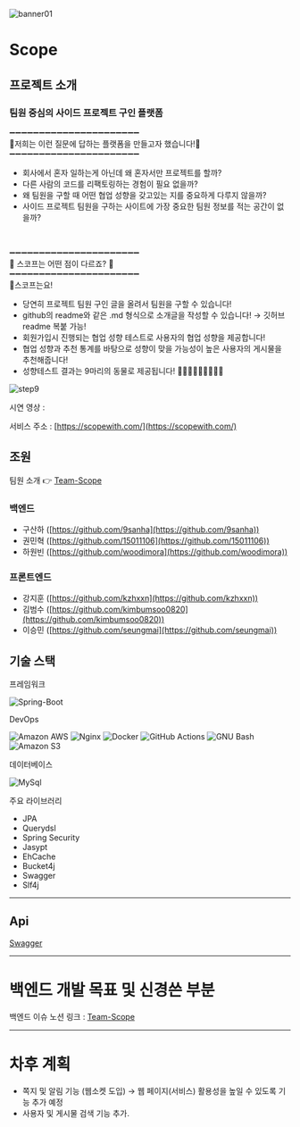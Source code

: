 ![banner01](https://user-images.githubusercontent.com/70922665/144249093-b519c842-fffa-46a2-a08c-e2646912eef0.jpg)

# Scope

## 프로젝트 소개
### 팀원 중심의 사이드 프로젝트 구인 플랫폼

➖➖➖➖➖➖➖➖➖➖➖➖➖➖➖➖➖➖➖➖➖➖    
🙋‍️저희는 이런 질문에 답하는 플랫폼을 만들고자 했습니다!🙋‍   
➖➖➖➖➖➖➖➖➖➖➖➖➖➖➖➖➖➖➖➖➖➖

- 회사에서 혼자 일하는게 아닌데 왜 혼자서만 프로젝트를 할까?
- 다른 사람의 코드를 리팩토링하는 경험이 필요 없을까?
- 왜 팀원을 구할 때 어떤 협업 성향을 갖고있는 지를 중요하게 다루지 않을까?
- 사이드 프로젝트 팀원을 구하는 사이트에 가장 중요한 팀원 정보를 적는 공간이 없을까?

<br>

➖➖➖➖➖➖➖➖➖➖➖➖➖➖➖➖➖➖➖➖➖➖    
🙌 스코프는 어떤 점이 다르죠? 🙌   
➖➖➖➖➖➖➖➖➖➖➖➖➖➖➖➖➖➖➖➖➖➖   
🔑스코프는요!
- 당연히 프로젝트 팀원 구인 글을 올려서 팀원을 구할 수 있습니다!
- github의 readme와 같은 .md 형식으로 소개글을 작성할 수 있습니다!
→ 깃허브 readme 복붙 가능!
- 회원가입시 진행되는 협업 성향 테스트로 사용자의 협업 성향을 제공합니다!
- 협업 성향과 추천 통계를 바탕으로 성향이 맞을 가능성이 높은 사용자의 게시물을 추천해줍니다!
- 성향테스트 결과는 9마리의 동물로 제공됩니다! 🐯🐺🐼🦊🐶🐰🦝🦭😺

![step9](https://user-images.githubusercontent.com/70922665/144248469-03f41525-4e68-4a17-a777-64b45ac91771.png)


시연 영상 : 

서비스 주소 : [https://scopewith.com/](https://scopewith.com/)

## 조원
팀원 소개 👉 [Team-Scope](https://scopewith.notion.site/4113e65749054b14a623c098c569d819)

### 백엔드
- 구산하 ([https://github.com/9sanha](https://github.com/9sanha))
- 권민혁 ([https://github.com/15011106](https://github.com/15011106))
- 하원빈 ([https://github.com/woodimora](https://github.com/woodimora))

### 프론트엔드
- 강지훈 ([https://github.com/kzhxxn](https://github.com/kzhxxn))
- 김범수 ([https://github.com/kimbumsoo0820](https://github.com/kimbumsoo0820))
- 이승민 ([https://github.com/seungmai](https://github.com/seungmai))

## 기술 스택

프레임워크

<img alt="Spring-Boot" src="https://img.shields.io/badge/Spring Boot-6DB33F?style=flat-square&logo=Spring&logoColor=white"/>

DevOps

<img alt="Amazon AWS" src="https://img.shields.io/badge/Amazon AWS-232F3E?style=flat-square&logo=Amazon AWS&logoColor=white"/> <img alt="Nginx" src="https://img.shields.io/badge/Nginx-009639?style=flat-square&logo=Nginx&logoColor=white"/> <img alt="Docker" src="https://img.shields.io/badge/Docker-2496ED?style=flat-square&logo=Docker&logoColor=white"/> <img alt="GitHub Actions" src="https://img.shields.io/badge/GitHub Actions-2088FF?style=flat-square&logo=GitHub Actions&logoColor=white"/> <img alt="GNU Bash" src="https://img.shields.io/badge/GNU Bash-1D2D35?style=flat-square&logo=GNU Bash&logoColor=white"/> <img alt="Amazon S3" src="https://img.shields.io/badge/Amazon S3-CB333B?style=flat-square&logo=Amazon S3&logoColor=white"/>

데이터베이스

<img alt="MySql" src="https://img.shields.io/badge/MySql-232F3E?style=flat-square&logo=Amazon AWS&logoColor=white"/>

주요 라이브러리
- JPA
- Querydsl
- Spring Security
- Jasypt
- EhCache
- Bucket4j
- Swagger
- Slf4j
---

## Api
[Swagger](https://scopewith.com/swagger-ui/index.html?configUrl=/v3/api-docs/swagger-config)

---
# 백엔드 개발 목표 및 신경쓴 부분
백엔드 이슈 노션 링크 : [Team-Scope](https://scopewith.notion.site/Backend-154d91cdfead44f0b7048546ec2d4d60)

---
# 차후 계획
- 쪽지 및 알림 기능 (웹소켓 도입) → 웹 페이지(서비스) 활용성을 높일 수 있도록 기능 추가 예정
- 사용자 및 게시물 검색 기능 추가.
